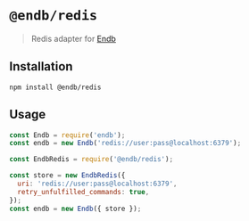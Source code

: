 # `@endb/redis`

> Redis adapter for [Endb](https://github.com/chroventer/endb)

## Installation

```shell
npm install @endb/redis
```

## Usage

```javascript
const Endb = require('endb');
const endb = new Endb('redis://user:pass@localhost:6379');
```

```javascript
const EndbRedis = require('@endb/redis');

const store = new EndbRedis({
  uri: 'redis://user:pass@localhost:6379',
  retry_unfulfilled_commands: true,
});
const endb = new Endb({ store });
```
